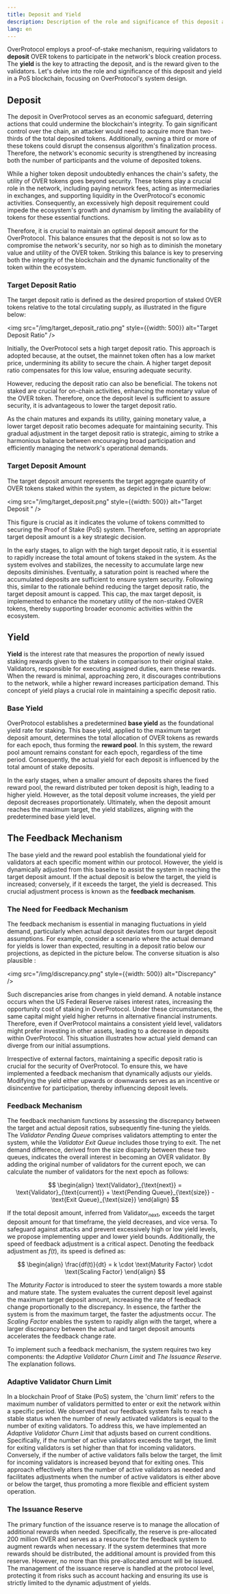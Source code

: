 ```yaml
---
title: Deposit and Yield
description: Description of the role and significance of this deposit and yield in a PoS blockchain, focusing on OverProtocol's system design.
lang: en
---
```


OverProtocol employs a proof-of-stake mechanism, requiring validators to **deposit** OVER tokens to participate in the network's block creation process. The **yield** is the key to attracting the deposit, and is the reward given to the validators. Let's delve into the role and significance of this deposit and yield in a PoS blockchain, focusing on OverProtocol's system design.

## Deposit

The deposit in OverProtocol serves as an economic safeguard, deterring actions that could undermine the blockchain's integrity. To gain significant control over the chain, an attacker would need to acquire more than two-thirds of the total deposited tokens. Additionally, owning a third or more of these tokens could disrupt the consensus algorithm's finalization process. Therefore, the network's economic security is strengthened by increasing both the number of participants and the volume of deposited tokens.

While a higher token deposit undoubtedly enhances the chain's safety, the utility of OVER tokens goes beyond security. These tokens play a crucial role in the network, including paying network fees, acting as intermediaries in exchanges, and supporting liquidity in the OverProtocol's economic activities. Consequently, an excessively high deposit requirement could impede the ecosystem's growth and dynamism by limiting the availability of tokens for these essential functions.

Therefore, it is crucial to maintain an optimal deposit amount for the OverProtocol. This balance ensures that the deposit is not so low as to compromise the network's security, nor so high as to diminish the monetary value and utility of the OVER token. Striking this balance is key to preserving both the integrity of the blockchain and the dynamic functionality of the token within the ecosystem.

### Target Deposit Ratio

<!-- The target deposit ratio is defined as the desired proportion of staked OVER tokens relative to the total circulating supply, as illustrated in Figure ![Target Deposit Ratio](/static/img/target_deposit_ratio.png). -->

The target deposit ratio is defined as the desired proportion of staked OVER tokens relative to the total circulating supply, as illustrated in the figure below:

<img src="/img/target_deposit_ratio.png" style={{width: 500}} alt="Target Deposit Ratio" />

Initially, the OverProtocol sets a high target deposit ratio. This approach is adopted because, at the outset, the mainnet token often has a low market price, undermining its ability to secure the chain. A higher target deposit ratio compensates for this low value, ensuring adequate security.

However, reducing the deposit ratio can also be beneficial. The tokens not staked are crucial for on-chain activities, enhancing the monetary value of the OVER token. Therefore, once the deposit level is sufficient to assure security, it is advantageous to lower the target deposit ratio.

As the chain matures and expands its utility, gaining monetary value, a lower target deposit ratio becomes adequate for maintaining security. This gradual adjustment in the target deposit ratio is strategic, aiming to strike a harmonious balance between encouraging broad participation and efficiently managing the network's operational demands.

<!-- \begin{figure}[H]
    \centering
    \includegraphics[width=0.6\textwidth]{target deposit ratio.png}
    \caption{Target deposit ratio}
    \label{fig:target deposit ratio}
\end{figure} -->

### Target Deposit Amount

The target deposit amount represents the target aggregate quantity of OVER tokens staked within the system, as depicted in the picture below:

<img src="/img/target_deposit.png" style={{width: 500}} alt="Target Deposit " />

This figure is crucial as it indicates the volume of tokens committed to securing the Proof of Stake (PoS) system. Therefore, setting an appropriate target deposit amount is a key strategic decision.

In the early stages, to align with the high target deposit ratio, it is essential to rapidly increase the total amount of tokens staked in the system. As the system evolves and stabilizes, the necessity to accumulate large new deposits diminishes. Eventually, a saturation point is reached where the accumulated deposits are sufficient to ensure system security. Following this, similar to the rationale behind reducing the target deposit ratio, the target deposit amount is capped. This cap, the max target deposit, is implemented to enhance the monetary utility of the non-staked OVER tokens, thereby supporting broader economic activities within the ecosystem.

## Yield

**Yield** is the interest rate that measures the proportion of newly issued staking rewards given to the stakers in comparison to their original stake. Validators, responsible for executing assigned duties, earn these rewards. When the reward is minimal, approaching zero, it discourages contributions to the network, while a higher reward increases participation demand. This concept of yield plays a crucial role in maintaining a specific deposit ratio.

### Base Yield

OverProtocol establishes a predetermined **base yield** as the foundational yield rate for staking. This base yield, applied to the maximum target deposit amount, determines the total allocation of OVER tokens as rewards for each epoch, thus forming the **reward pool**. In this system, the reward pool amount remains constant for each epoch, regardless of the time period. Consequently, the actual yield for each deposit is influenced by the total amount of stake deposits.

In the early stages, when a smaller amount of deposits shares the fixed reward pool, the reward distributed per token deposit is high, leading to a higher yield. However, as the total deposit volume increases, the yield per deposit decreases proportionately. Ultimately, when the deposit amount reaches the maximum target, the yield stabilizes, aligning with the predetermined base yield level.

## The Feedback Mechanism

The base yield and the reward pool establish the foundational yield for validators at each specific moment within our protocol. However, the yield is dynamically adjusted from this baseline to assist the system in reaching the target deposit amount. If the actual deposit is below the target, the yield is increased; conversely, if it exceeds the target, the yield is decreased. This crucial adjustment process is known as the **feedback mechanism**.

### The Need for Feedback Mechanism

The feedback mechanism is essential in managing fluctuations in yield demand, particularly when actual deposit deviates from our target deposit assumptions. For example, consider a scenario where the actual demand for yields is lower than expected, resulting in a deposit ratio below our projections, as depicted in the picture below. The converse situation is also plausible :

<img src="/img/discrepancy.png" style={{width: 500}} alt="Discrepancy" />

<!--
\begin{figure}[H]
\centering
\includegraphics[width=0.6\textwidth]{discrepancy.png}
\caption{Discrepancy between the target and actual outcomes}
\label{fig:discrepancy}
\end{figure} -->

Such discrepancies arise from changes in yield demand. A notable instance occurs when the US Federal Reserve raises interest rates, increasing the opportunity cost of staking in OverProtocol. Under these circumstances, the same capital might yield higher returns in alternative financial instruments. Therefore, even if OverProtocol maintains a consistent yield level, validators might prefer investing in other assets, leading to a decrease in deposits within OverProtocol. This situation illustrates how actual yield demand can diverge from our initial assumptions.

Irrespective of external factors, maintaining a specific deposit ratio is crucial for the security of OverProtocol. To ensure this, we have implemented a feedback mechanism that dynamically adjusts our yields. Modifying the yield either upwards or downwards serves as an incentive or disincentive for participation, thereby influencing deposit levels.

### Feedback Mechanism

The feedback mechanism functions by assessing the discrepancy between the target and actual deposit ratios, subsequently fine-tuning the yields. The $\textit{Validator Pending Queue}$ comprises validators attempting to enter the system, while the $\textit{Validator Exit Queue}$ includes those trying to exit. The net demand difference, derived from the size disparity between these two queues, indicates the overall interest in becoming an OVER validator. By adding the original number of validators for the current epoch, we can calculate the number of validators for the next epoch as follows:

$$
\begin{align}
\text{Validator}_{\text{next}} = \text{Validator}_{\text{current}} + \text{Pending Queue}_{\text{size}} - \text{Exit Queue}_{\text{size}}
\end{align}
$$

If the total deposit amount, inferred from $\text{Validator}_{\text{next}}$, exceeds the target deposit amount for that timeframe, the yield decreases, and vice versa. To safeguard against attacks and prevent excessively high or low yield levels, we propose implementing upper and lower yield bounds. Additionally, the speed of feedback adjustment is a critical aspect. Denoting the feedback adjustment as $f(t)$, its speed is defined as:

$$
\begin{align}
\frac{df(t)}{dt} = k \cdot \text{Maturity Factor} \cdot \text{Scaling Factor}
\end{align}
$$

The $\textit{Maturity Factor}$ is introduced to steer the system towards a more stable and mature state. The system evaluates the current deposit level against the maximum target deposit amount, increasing the rate of feedback change proportionally to the discrepancy. In essence, the farther the system is from the maximum target, the faster the adjustments occur. The $\textit{Scaling Factor}$ enables the system to rapidly align with the target, where a larger discrepancy between the actual and target deposit amounts accelerates the feedback change rate.

To implement such a feedback mechanism, the system requires two key components: the $\textit{Adaptive Validator Churn Limit}$ and $\textit{The Issuance Reserve}$. The explanation follows.

### Adaptive Validator Churn Limit

In a blockchain Proof of Stake (PoS) system, the 'churn limit' refers to the maximum number of validators permitted to enter or exit the network within a specific period. We observed that our feedback system fails to reach a stable status when the number of newly activated validators is equal to the number of exiting validators. To address this, we have implemented an $\textit{Adaptive Validator Churn Limit}$ that adjusts based on current conditions. Specifically, if the number of active validators exceeds the target, the limit for exiting validators is set higher than that for incoming validators. Conversely, if the number of active validators falls below the target, the limit for incoming validators is increased beyond that for exiting ones. This approach effectively alters the number of active validators as needed and facilitates adjustments when the number of active validators is either above or below the target, thus promoting a more flexible and efficient system operation.

### The Issuance Reserve

The primary function of the issuance reserve is to manage the allocation of additional rewards when needed. Specifically, the reserve is pre-allocated 200 million OVER and serves as a resource for the feedback system to augment rewards when necessary. If the system determines that more rewards should be distributed, the additional amount is provided from this reserve. However, no more than this pre-allocated amount will be issued. The management of the issuance reserve is handled at the protocol level, protecting it from risks such as account hacking and ensuring its use is strictly limited to the dynamic adjustment of yields.
